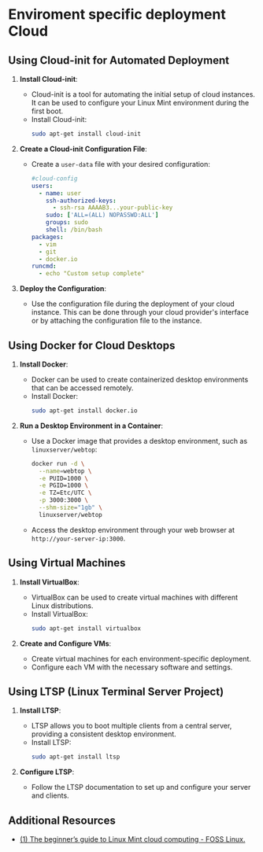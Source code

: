 # Enviroment specific deployment Cloud

## Using Cloud-init for Automated Deployment

1. **Install Cloud-init**:
   - Cloud-init is a tool for automating the initial setup of cloud instances. It can be used to configure your Linux Mint environment during the first boot.
   - Install Cloud-init:
     ```bash
     sudo apt-get install cloud-init
     ```

2. **Create a Cloud-init Configuration File**:
   - Create a `user-data` file with your desired configuration:
     ```yaml
     #cloud-config
     users:
       - name: user
         ssh-authorized-keys:
           - ssh-rsa AAAAB3...your-public-key
         sudo: ['ALL=(ALL) NOPASSWD:ALL']
         groups: sudo
         shell: /bin/bash
     packages:
       - vim
       - git
       - docker.io
     runcmd:
       - echo "Custom setup complete"
     ```

3. **Deploy the Configuration**:
   - Use the configuration file during the deployment of your cloud instance. This can be done through your cloud provider's interface or by attaching the configuration file to the instance.

## Using Docker for Cloud Desktops

1. **Install Docker**:
   - Docker can be used to create containerized desktop environments that can be accessed remotely.
   - Install Docker:
     ```bash
     sudo apt-get install docker.io
     ```

2. **Run a Desktop Environment in a Container**:
   - Use a Docker image that provides a desktop environment, such as `linuxserver/webtop`:
     ```bash
     docker run -d \
       --name=webtop \
       -e PUID=1000 \
       -e PGID=1000 \
       -e TZ=Etc/UTC \
       -p 3000:3000 \
       --shm-size="1gb" \
       linuxserver/webtop
     ```
   - Access the desktop environment through your web browser at `http://your-server-ip:3000`.

## Using Virtual Machines

1. **Install VirtualBox**:
   - VirtualBox can be used to create virtual machines with different Linux distributions.
   - Install VirtualBox:
     ```bash
     sudo apt-get install virtualbox
     ```

2. **Create and Configure VMs**:
   - Create virtual machines for each environment-specific deployment.
   - Configure each VM with the necessary software and settings.

## Using LTSP (Linux Terminal Server Project)

1. **Install LTSP**:
   - LTSP allows you to boot multiple clients from a central server, providing a consistent desktop environment.
   - Install LTSP:
     ```bash
     sudo apt-get install ltsp
     ```

2. **Configure LTSP**:
   - Follow the LTSP documentation to set up and configure your server and clients.

## Additional Resources

- [(1) The beginner’s guide to Linux Mint cloud computing - FOSS Linux.](https://www.fosslinux.com/105884/the-beginners-guide-to-linux-mint-cloud-computing.htm.)
